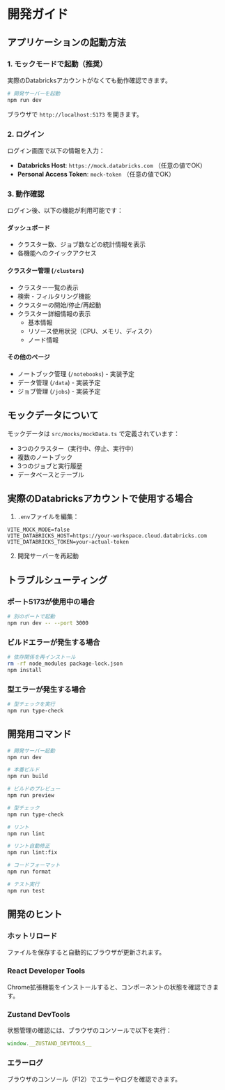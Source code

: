 # 開発ガイド

## アプリケーションの起動方法

### 1. モックモードで起動（推奨）

実際のDatabricksアカウントがなくても動作確認できます。

```bash
# 開発サーバーを起動
npm run dev
```

ブラウザで `http://localhost:5173` を開きます。

### 2. ログイン

ログイン画面で以下の情報を入力：
- **Databricks Host**: `https://mock.databricks.com` （任意の値でOK）
- **Personal Access Token**: `mock-token` （任意の値でOK）

### 3. 動作確認

ログイン後、以下の機能が利用可能です：

#### ダッシュボード
- クラスター数、ジョブ数などの統計情報を表示
- 各機能へのクイックアクセス

#### クラスター管理 (`/clusters`)
- クラスター一覧の表示
- 検索・フィルタリング機能
- クラスターの開始/停止/再起動
- クラスター詳細情報の表示
  - 基本情報
  - リソース使用状況（CPU、メモリ、ディスク）
  - ノード情報

#### その他のページ
- ノートブック管理 (`/notebooks`) - 実装予定
- データ管理 (`/data`) - 実装予定
- ジョブ管理 (`/jobs`) - 実装予定

## モックデータについて

モックデータは `src/mocks/mockData.ts` で定義されています：
- 3つのクラスター（実行中、停止、実行中）
- 複数のノートブック
- 3つのジョブと実行履歴
- データベースとテーブル

## 実際のDatabricksアカウントで使用する場合

1. `.env`ファイルを編集：
```env
VITE_MOCK_MODE=false
VITE_DATABRICKS_HOST=https://your-workspace.cloud.databricks.com
VITE_DATABRICKS_TOKEN=your-actual-token
```

2. 開発サーバーを再起動

## トラブルシューティング

### ポート5173が使用中の場合
```bash
# 別のポートで起動
npm run dev -- --port 3000
```

### ビルドエラーが発生する場合
```bash
# 依存関係を再インストール
rm -rf node_modules package-lock.json
npm install
```

### 型エラーが発生する場合
```bash
# 型チェックを実行
npm run type-check
```

## 開発用コマンド

```bash
# 開発サーバー起動
npm run dev

# 本番ビルド
npm run build

# ビルドのプレビュー
npm run preview

# 型チェック
npm run type-check

# リント
npm run lint

# リント自動修正
npm run lint:fix

# コードフォーマット
npm run format

# テスト実行
npm run test
```

## 開発のヒント

### ホットリロード
ファイルを保存すると自動的にブラウザが更新されます。

### React Developer Tools
Chrome拡張機能をインストールすると、コンポーネントの状態を確認できます。

### Zustand DevTools
状態管理の確認には、ブラウザのコンソールで以下を実行：
```javascript
window.__ZUSTAND_DEVTOOLS__
```

### エラーログ
ブラウザのコンソール（F12）でエラーやログを確認できます。
